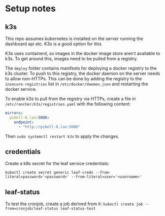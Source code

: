 # Setup notes

## k3s

This repo assumes kubernetes is installed on the server running the dashboard api etc. K3s is a good option for this.

K3s uses containerd, so images in the docker image store aren't available to k3s. To get around this, images need to be pulled from a registry.

The `deploy` folder contains manifests for deploying a docker registry to the k3s cluster.
To push to this registry, the docker daemon on the server needs to allow non-HTTPs. This can be done by adding the registry to the `insecure-registries` list in `/etc/docker/daemon.json` and restarting the docker service.


To enable k3s to pull from the registry via HTTPs, create a file in `/etc/rancher/k3s/registries.yaml` with the following content:

```yaml
mirrors:
  pibell-0.lan:5000:
    endpoint:
      - "http://pibell-0.lan:5000"
```

Then `sudo systemctl restart k3s` to apply the changes.

## credentials

Create a k8s secret for the leaf service credentials:

`kubectl create secret generic leaf-creds --from-literal=password='<password>' --from-literal=user='<username>'`


## leaf-status

To test the cronjob, create a job derived from it: `kubectl create job --from=cronjob/leaf-status leaf-status-test`


